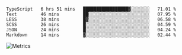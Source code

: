 <!--START_SECTION:waka-->

```text
TypeScript   6 hrs 51 mins   █████████████████▓░░░░░░░   71.01 %
Text         46 mins         ██░░░░░░░░░░░░░░░░░░░░░░░   07.95 %
LESS         38 mins         █▓░░░░░░░░░░░░░░░░░░░░░░░   06.58 %
SCSS         26 mins         █░░░░░░░░░░░░░░░░░░░░░░░░   04.59 %
JSON         24 mins         █░░░░░░░░░░░░░░░░░░░░░░░░   04.24 %
Markdown     14 mins         ▓░░░░░░░░░░░░░░░░░░░░░░░░   02.44 %
```

<!--END_SECTION:waka-->

![Metrics](https://metrics.lecoq.io/TachibanaKimika?template=classic&base.activity=0&base.community=0&base.repositories=0&languages=1&isocalendar=1&isocalendar.duration=half-year&languages.limit=8&languages.sections=most-used&languages.colors=github&languages.threshold=0%25&languages.indepth=false&languages.recent.load=300&languages.recent.days=14&config.timezone=Asia%2FShanghai)
